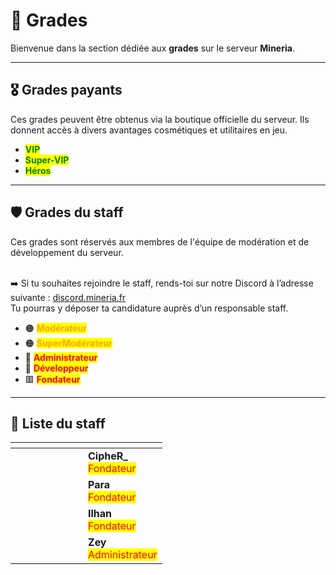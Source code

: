# 📛 Grades

Bienvenue dans la section dédiée aux **grades** sur le serveur **Mineria**.

***

## 🎖️ Grades payants

Ces grades peuvent être obtenus via la boutique officielle du serveur. Ils donnent accès à divers avantages cosmétiques et utilitaires en jeu.

* <mark style="color:green;">**VIP**</mark>
* <mark style="color:green;">**Super-VIP**</mark>
* <mark style="color:green;">**Héros**</mark>

***

## 🛡️ Grades du staff

Ces grades sont réservés aux membres de l'équipe de modération et de développement du serveur.

\
➡️ Si tu souhaites rejoindre le staff, rends-toi sur notre Discord à l’adresse suivante : [discord.mineria.fr](https://discord.mineria.fr)\
Tu pourras y déposer ta candidature auprès d’un responsable staff.



* 🟠 <mark style="color:orange;">**Modérateur**</mark>
* 🟠 <mark style="color:orange;">**SuperModérateur**</mark>
* 🔴 <mark style="color:red;">**Administrateur**</mark>
* 🔴 <mark style="color:red;">**Développeur**</mark>
* 🟥 <mark style="color:red;">**Fondateur**</mark>

***

## 👑 Liste du staff

<table data-header-hidden><thead><tr><th width="100" align="center"></th><th></th></tr></thead><tbody><tr><td align="center"><img src="https://mineria.fr/api/skin-api/avatars/face/CipheR_.png" alt=""></td><td><strong>CipheR_</strong><br><mark style="color:red;">Fondateur</mark></td></tr><tr><td align="center"><img src="https://mineria.fr/api/skin-api/avatars/face/Para.png" alt=""></td><td><strong>Para</strong><br><mark style="color:red;">Fondateur</mark></td></tr><tr><td align="center"><img src="https://mineria.fr/api/skin-api/avatars/face/Ilhan.png" alt=""></td><td><strong>Ilhan</strong><br><mark style="color:red;">Fondateur</mark></td></tr><tr><td align="center"><img src="https://mineria.fr/api/skin-api/avatars/face/Zey.png" alt=""></td><td><strong>Zey</strong><br><mark style="color:red;">Administrateur</mark></td></tr></tbody></table>
